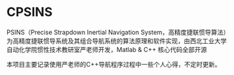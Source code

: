# CPSINS
PSINS（Precise Strapdown Inertial Navigation System，高精度捷联惯导算法）为高精度捷联惯导系统及其组合导航系统的算法原理和软件实现，由西北工业大学自动化学院惯性技术教研室严老师开发，Matlab & C++ 核心代码全部开源

本项目主要记录使用严老师的C++导航程序过程中一些个人心得，不定时更新。
